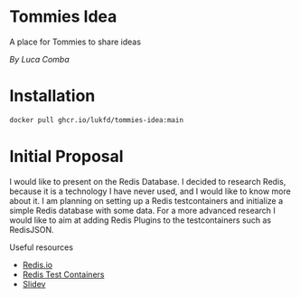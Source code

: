 # Tommies Idea

A place for Tommies to share ideas

*By Luca Comba*

# Installation

```bash
docker pull ghcr.io/lukfd/tommies-idea:main
```

# Initial Proposal

I would like to present on the Redis Database. I decided to research Redis, because it is a technology I have never used, and I would like to know more about it. I am planning on setting up a Redis testcontainers and initialize a simple Redis database with some data. For a more advanced research I would like to aim at adding Redis Plugins to the testcontainers such as RedisJSON.

Useful resources
- [Redis.io](https://redis.io/)
- [Redis Test Containers](https://testcontainers.com/modules/redis/)
- [Slidev](https://sli.dev/)